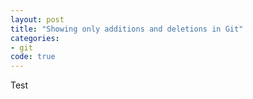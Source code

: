 ```yaml
---
layout: post
title: "Showing only additions and deletions in Git"
categories:
- git
code: true
---
```


Test
